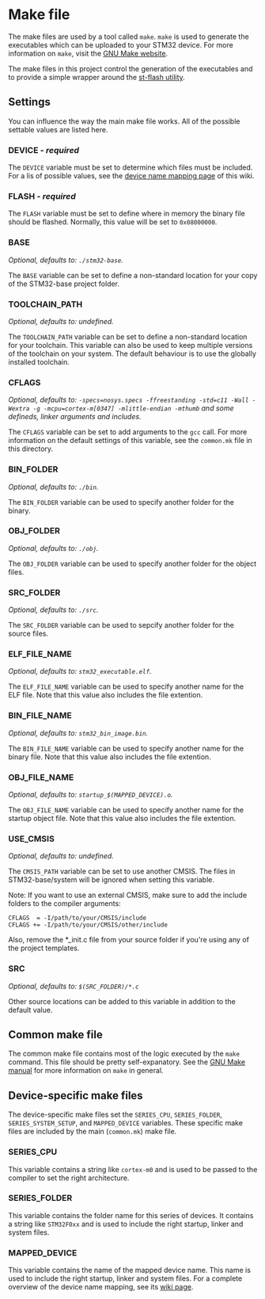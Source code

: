 # Make file

The make files are used by a tool called `make`. `make` is used to generate the executables which can be uploaded to your STM32 device. For more information on `make`, visit the [GNU Make website](https://www.gnu.org/software/make/).

The make files in this project control the generation of the executables and to provide a simple wrapper around the [st-flash utility](https://github.com/texane/stlink).

## Settings

You can influence the way the main make file works. All of the possible settable values are listed here.

### DEVICE - _required_

The `DEVICE` variable must be set to determine which files must be included. For a lis of possible values, see the [device name mapping page](Device-name-mapping) of this wiki.

### FLASH - _required_

The `FLASH` variable must be set to define where in memory the binary file should be flashed. Normally, this value will be set to `0x08000000`.

### BASE

_Optional, defaults to: `./stm32-base`._

The `BASE` variable can be set to define a non-standard location for your copy of the STM32-base project folder.

### TOOLCHAIN_PATH

_Optional, defaults to: undefined._

The `TOOLCHAIN_PATH` variable can be set to define a non-standard location for your toolchain. This variable can also be used to keep multiple versions of the toolchain on your system. The default behaviour is to use the globally installed toolchain.

### CFLAGS

_Optional, defaults to: `-specs=nosys.specs -ffreestanding -std=c11 -Wall -Wextra -g -mcpu=cortex-m[0347] -mlittle-endian -mthumb` and some defineds, linker arguments and includes._

The `CFLAGS` variable can be set to add arguments to the `gcc` call. For more information on the default settings of this variable, see the `common.mk` file in this directory.

### BIN_FOLDER

_Optional, defaults to: `./bin`._

The `BIN_FOLDER` variable can be used to specify another folder for the binary.

### OBJ_FOLDER

_Optional, defaults to: `./obj`._

The `OBJ_FOLDER` variable can be used to specify another folder for the object files.

### SRC_FOLDER

_Optional, defaults to: `./src`._

The `SRC_FOLDER` variable can be used to sepcify another folder for the source files.

### ELF_FILE_NAME

_Optional, defaults to: `stm32_executable.elf`._

The `ELF_FILE_NAME` variable can be used to specify another name for the ELF file. Note that this value also includes the file extention.

### BIN_FILE_NAME

_Optional, defaults to: `stm32_bin_image.bin`._

The `BIN_FILE_NAME` variable can be used to specify another name for the binary file. Note that this value also includes the file extention.

### OBJ_FILE_NAME

_Optional, defaults to: `startup_$(MAPPED_DEVICE).o`._

The `OBJ_FILE_NAME` variable can be used to specify another name for the startup object file. Note that this value also includes the file extention.

### USE_CMSIS

_Optional, defaults to: undefined._

The `CMSIS_PATH` variable can be set to use another CMSIS. The files in STM32-base/system will be ignored when setting this variable.

Note: If you want to use an external CMSIS, make sure to add the include folders to the compiler arguments:

```
CFLAGS  = -I/path/to/your/CMSIS/include
CFLAGS += -I/path/to/your/CMSIS/other/include
```

Also, remove the *_init.c file from your source folder if you're using any of the project templates.

### SRC

_Optional, defaults to: `$(SRC_FOLDER)/*.c`_

Other source locations can be added to this variable in addition to the default value.


## Common make file

The common make file contains most of the logic executed by the `make` command. This file should be pretty self-expanatory. See the [GNU Make manual](https://www.gnu.org/software/make/manual/make.html) for more information on `make` in general.


## Device-specific make files

The device-specific make files set the `SERIES_CPU`, `SERIES_FOLDER`, `SERIES_SYSTEM_SETUP`, and `MAPPED_DEVICE` variables. These specific make files are included by the main (`common.mk`) make file.

### SERIES_CPU

This variable contains a string like `cortex-m0` and is used to be passed to the compiler to set the right architecture.

### SERIES_FOLDER

This variable contains the folder name for this series of devices. It contains a string like `STM32F0xx` and is used to include the right startup, linker and system files.

### MAPPED_DEVICE

This variable contains the name of the mapped device name. This name is used to include the right startup, linker and system files. For a complete overview of the device name mapping, see its [wiki page](https://github.com/ThomasGravekamp/STM32-base/wiki/Device-name-mapping).

